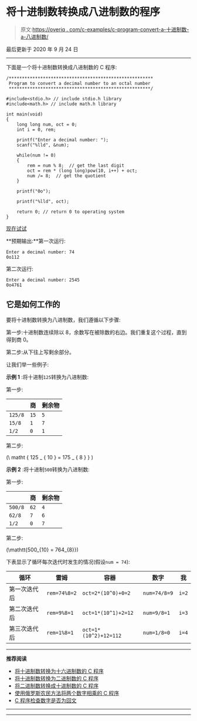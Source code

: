 # 将十进制数转换成八进制数的程序

> 原文:[https://overiq . com/c-examples/c-program-convert-a-十进制数-a-八进制数/](https://overiq.com/c-examples/c-program-to-convert-a-decimal-number-to-an-octal-number/)

最后更新于 2020 年 9 月 24 日

* * *

下面是一个将十进制数转换成八进制数的 C 程序:

```
/*******************************************************
 Program to convert a decimal number to an octal number
 ******************************************************/

#include<stdio.h> // include stdio.h library
#include<math.h> // include math.h library

int main(void)
{   
    long long num, oct = 0;    
    int i = 0, rem;

    printf("Enter a decimal number: ");
    scanf("%lld", &num);      

    while(num != 0)
    {
        rem = num % 8;  // get the last digit
        oct = rem * (long long)pow(10, i++) + oct;  
        num /= 8;  // get the quotient
    }

    printf("0o");

    printf("%lld", oct);        

    return 0; // return 0 to operating system
}

```

[现在试试](https://overiq.com/c-online-compiler/8E5/)

**预期输出:**第一次运行:

```
Enter a decimal number: 74
0o112

```

第二次运行:

```
Enter a decimal number: 2545
0o4761

```

## 它是如何工作的

要将十进制数转换为八进制数，我们遵循以下步骤:

第一步:十进制数连续除以 8，余数写在被除数的右边。我们重复这个过程，直到得到商 0。

第二步:从下往上写剩余部分。

让我们举一些例子:

**示例 1** :将十进制`125`转换为八进制数:

第一步:

|  | 商 | 剩余物 |
| --- | --- | --- |
| `125/8` | `15` | `5` |
| `15/8` | `1` | `7` |
| `1/2` | `0` | `1` |

第二步:

\(\ matht { 125 _ { 10 } = 175 _ { 8 } } \)

**示例 2** :将十进制`500`转换为八进制数:

第一步:

|  | 商 | 剩余物 |
| --- | --- | --- |
| `500/8` | `62` | `4` |
| `62/8` | `7` | `6` |
| `1/2` | `0` | `7` |

第二步:

\(\mathtt{500_{10} = 764_{8}}\)

下表显示了循环每次迭代时发生的情况(假设`num = 74`):

| 循环 | 雷姆 | 容器 | 数字 | 我 |
| --- | --- | --- | --- | --- |
| 第一次迭代后 | `rem=74%8=2` | `oct=2*(10^0)+0=2` | `num=74/8=9` | `i=2` |
| 第二次迭代后 | `rem=9%8=1` | `oct=1*(10^1)+2=12` | `num=9/8=1` | `i=3` |
| 第三次迭代后 | `rem=1%8=1` | `oct=1*(10^2)+12=112` | `num=1/8=0` | `i=4` |

* * *

**推荐阅读**

*   [将十进制数转换为十六进制数的 C 程序](/c-examples/c-program-to-convert-a-decimal-number-to-a-hexadecimal-number/)
*   [将十进制数转换为二进制数的 C 程序](/c-examples/c-program-to-convert-a-decimal-number-to-a-binary-number/)
*   [将二进制数转换成十进制数的 C 程序](/c-examples/c-program-to-convert-a-binary-number-to-a-decimal-number/)
*   [使用俄罗斯农民方法将两个数字相乘的 C 程序](/c-examples/c-program-to-multiply-two-numbers-using-russian-peasant-method/)
*   [C 程序检查数字是否为回文](/c-examples/c-program-to-check-whether-the-number-is-a-palindrome/)

* * *

* * *